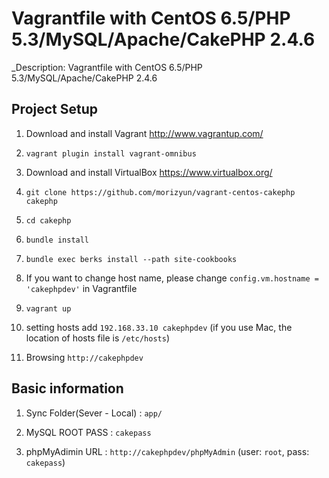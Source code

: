# Vagrantfile with CentOS 6.5/PHP 5.3/MySQL/Apache/CakePHP 2.4.6

_Description: Vagrantfile with CentOS 6.5/PHP 5.3/MySQL/Apache/CakePHP 2.4.6

## Project Setup

1. Download and install Vagrant http://www.vagrantup.com/

2. `vagrant plugin install vagrant-omnibus`

3. Download and install VirtualBox https://www.virtualbox.org/

4. `git clone https://github.com/morizyun/vagrant-centos-cakephp cakephp`

5. `cd cakephp`

6. `bundle install`

7. `bundle exec berks install --path site-cookbooks`

8. If you want to change host name, please change `config.vm.hostname = 'cakephpdev'` in Vagrantfile

9. `vagrant up`

10. setting hosts add `192.168.33.10 cakephpdev` (if you use Mac, the location of hosts file is `/etc/hosts`)

11. Browsing `http://cakephpdev`

## Basic information

1. Sync Folder(Sever - Local) : `app/`

2. MySQL ROOT PASS : `cakepass`

3. phpMyAdimin URL : `http://cakephpdev/phpMyAdmin` (user: `root`, pass: `cakepass`)